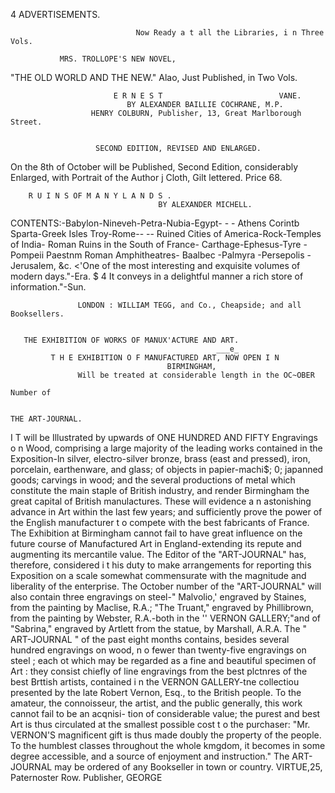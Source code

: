 4                                          ADVERTISEMENTS.

                                Now Ready a t all the Libraries, i n Three Vols.

               MRS. TROLLOPE'S NEW NOVEL,
"THE OLD WORLD AND THE NEW."
                                     Alao, Just Published, in Two Vols.

                           E R N E S T                          VANE.
                              BY ALEXANDER BAILLIE COCHRANE, M.P.
                      HENRY COLBURN, Publisher, 13, Great Marlborough Street.


                       SECOND EDITION, REVISED AND ENLARGED.
On the 8th of October will be Published, Second Edition, considerably Enlarged, with Portrait of the Author      j
                                        Cloth, Gilt lettered. Price 68.

        R U I N S OF M A N Y L A N D S .
                                     BY ALEXANDER MICHELL.
CONTENTS:-Babylon-Nineveh-Petra-Nubia-Egypt-
           -          -
  Athens Corintb Sparta-Greek Isles Troy-Rome--                           --
                                                          Ruined Cities of America-Rock-Temples of India-
  Roman Ruins in the South of France- Carthage-Ephesus-Tyre
                                                                                     -
                                                               Pompeii Paestnm Roman Amphitheatres-
                                                                            Baalbec -Palmyra -Persepolis       -
  Jerusalem, &c.
           &lt;'One of the most interesting and exquisite volumes of modern days."-Era.
           $ 4 It conveys in a delightful manner a rich store of information."-Sun.


                   LONDON : WILLIAM TEGG, and Co., Cheapside; and all Booksellers.


       THE EXHIBITION OF WORKS OF MANUX'ACTURE AND ART.
                                                  ___e_
             T H E EXHIBITION O F MANUFACTURED ART, NOW OPEN I N
                                       BIRMINGHAM,
                   Will be treated at considerable length in the OC~OBER
                                                                       Number of


    THE ART-JOURNAL.
 I T will be Illustrated by upwards of ONE HUNDRED AND FIFTY Engravings o n Wood,
      comprising a large majority of the leading works contained in the Exposition-ln silver, electro-silver
bronze, brass (east and pressed), iron, porcelain, earthenware, and glass; of objects in papier-machi$; 0;
japanned goods; carvings in wood; and the several productions of metal which constitute the main staple of
British industry, and render Birmingham the great capital of British manulactures.
   These will evidence a n astonishing advance in Art within the last few years; and sufficiently prove the
power of the English manufacturer t o compete with the best fabricants of France.
   The Exhibition at Birmingham cannot fail to have great influence on the future course of Manufactured Art
 in England-extending its repute and augmenting its mercantile value.
   The Editor of the "ART-JOURNAL"          has, therefore, considered i t his duty to make arrangements for
reporting this Exposition on a scale somewhat commensurate with the magnitude and liberality of the
enterprise.
   The October number of the "ART-JOURNAL"             will also contain three engravings on steel-" Malvolio,'
 engraved by Staines, from the painting by Maclise, R.A.; "The Truant," engraved by Phillibrown, from the
 painting by Webster, R.A.-both in the '' VERNON       GALLERY;"and of "Sabrina," engraved by Artlett from the
 statue, by Marshall, A.R.A.
   The " ART-JOURNAL      " of the past eight months contains, besides several hundred engravings on wood, n o
 fewer than twenty-five engravings on steel ; each ot which may be regarded as a fine and beautiful specimen
 of Art : they consist chiefly of line engravings from the best plctnres of the best Brttish artists, contained i n
 the VERNON    GALLERY-tne collectiou presented by the late Robert Vernon, Esq., to the British people.
   To the amateur, the connoisseur, the artist, and the public generally, this work cannot fail to be an acqnisi-
 tion of considerable value; the purest and best Art is thus circulated at the smallest possible cost t o the
 purchaser: "Mr. VERNON'S       magnificent gift is thus made doubly the property of the people. To the humblest
 classes throughout the whole kmgdom, it becomes in some degree accessible, and a source of enjoyment and
 instruction."
    The ART-JOURNAL
                 may be ordered of any Bookseller in town or country.
                                               VIRTUE,25, Paternoster Row.
                               Publisher, GEORGE
